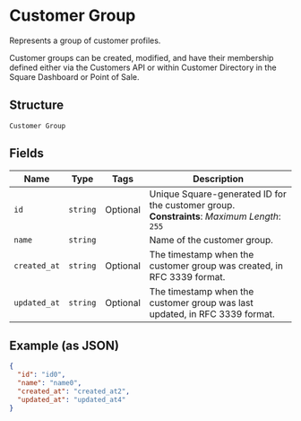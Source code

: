 
# Customer Group

Represents a group of customer profiles.

Customer groups can be created, modified, and have their membership defined either via
the Customers API or within Customer Directory in the Square Dashboard or Point of Sale.

## Structure

`Customer Group`

## Fields

| Name | Type | Tags | Description |
|  --- | --- | --- | --- |
| `id` | `string` | Optional | Unique Square-generated ID for the customer group.<br>**Constraints**: *Maximum Length*: `255` |
| `name` | `string` |  | Name of the customer group. |
| `created_at` | `string` | Optional | The timestamp when the customer group was created, in RFC 3339 format. |
| `updated_at` | `string` | Optional | The timestamp when the customer group was last updated, in RFC 3339 format. |

## Example (as JSON)

```json
{
  "id": "id0",
  "name": "name0",
  "created_at": "created_at2",
  "updated_at": "updated_at4"
}
```


